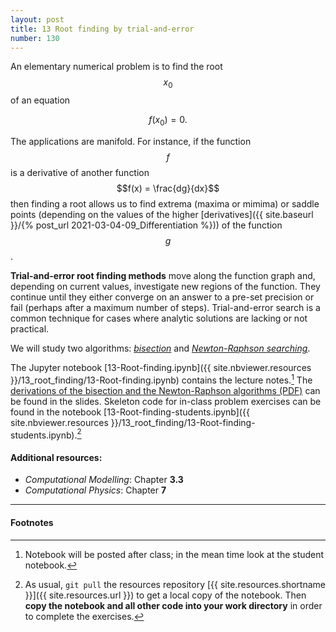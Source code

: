 ```yaml
---
layout: post
title: 13 Root finding by trial-and-error
number: 130
---
```


An elementary numerical problem is to find the root $$x_0$$ of an equation

$$
f(x_0) = 0.
$$

The applications are manifold. For instance, if the function $$f$$ is a
derivative of another function  $$f(x) = \frac{dg}{dx}$$ then finding
a root allows us to find extrema (maxima or mimima) or saddle points
(depending on the values of the higher
[derivatives]({{ site.baseurl }}/{% post_url 2021-03-04-09_Differentiation %})) 
of the function $$g$$.

**Trial-and-error root finding methods** move along the function graph
and, depending on current values, investigate new regions of the
function. They continue until they either converge on an answer to a
pre-set precision or fail (perhaps after a maximum number of
steps). Trial-and-error search is a common technique for cases where
analytic solutions are lacking or not practical.

We will study two algorithms:
*[bisection](https://mathworld.wolfram.com/Bisection.html)* and
*[Newton-Raphson searching](https://mathworld.wolfram.com/NewtonsMethod.html)*.
 
The Jupyter notebook
[13-Root-finding.ipynb]({{ site.nbviewer.resources }}/13_root_finding/13-Root-finding.ipynb)
contains the lecture notes.[^1] The [derivations of
the bisection and the Newton-Raphson algorithms (PDF)](https://github.com/ASU-CompMethodsPhysics-PHY494/PHY494-resources/blob/master/13_root_finding/13_rootfinding.pdf) can be found in the slides. Skeleton code for
in-class problem exercises can be found in the notebook
[13-Root-finding-students.ipynb]({{ site.nbviewer.resources }}/13_root_finding/13-Root-finding-students.ipynb).[^2]


#### Additional resources:

* _Computational Modelling_: Chapter **3.3**
* _Computational Physics_: Chapter **7**

------------------------------------------------------------

#### Footnotes

[^1]:

     Notebook will be posted after class; in the mean time look at the
     student notebook.

[^2]:

     As usual, `git pull` the resources repository
     [{{ site.resources.shortname }}]({{ site.resources.url }}) to get a
     local copy of the notebook. Then **copy the notebook and all other
     code into your work directory** in order to complete the exercises.

